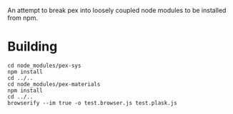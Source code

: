 An attempt to break pex into loosely coupled node modules to be installed from npm.

# Building

    cd node_modules/pex-sys
    npm install
    cd ../..
    cd node_modules/pex-materials
    npm install
    cd ../..
    browserify --im true -o test.browser.js test.plask.js
